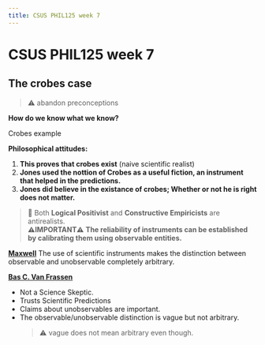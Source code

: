 ```yaml
---
title: CSUS PHIL125 week 7
---
```

# CSUS PHIL125 week 7

## The crobes case 
> :warning: abandon preconceptions 

**How do we know what we know?** 

Crobes example

**Philosophical attitudes:**
1. **This proves that crobes exist** (naive scientific realist)
2. **Jones used the nottion of Crobes as a useful fiction, an instrument that helped in the predictions.**
3. **Jones did believe in the existance of crobes; Whether or not he is right does not matter.** 

> :construction: Both **Logical Positivist** and **Constructive Empiricists** are antirealists.  
**:warning:IMPORTANT:warning:** **The reliability of instruments can be established by calibrating them using observable entities.** 

<u>**Maxwell**</u>
The use of scientific instruments makes the distinction between observable and unobservable completely arbitrary.

<u>**Bas C. Van Frassen**</u>
- Not a Science Skeptic.
- Trusts Scientific Predictions 
- Claims about unobservables are important. 
- The observable/unobservable distinction is vague but not arbitrary.
    > :warning: vague does not mean arbitrary even though.
